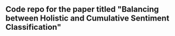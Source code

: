 <!DOCTYPE html>
<html>
<body>

<!DOCTYPE html>
<html>
<body>
<h2> Code repo for the paper titled "Balancing between Holistic and Cumulative Sentiment Classification" </h2>

</body>
</html>

</body>
</html>

